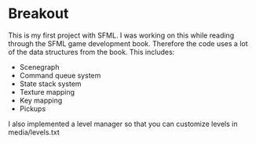 # Breakout

This is my first project with SFML. I was working on this while reading through the SFML game development book. Therefore the code uses a lot of the data structures from the book. This includes:

- Scenegraph
- Command queue system
- State stack system
- Texture mapping
- Key mapping
- Pickups

I also implemented a level manager so that you can customize levels in media/levels.txt
